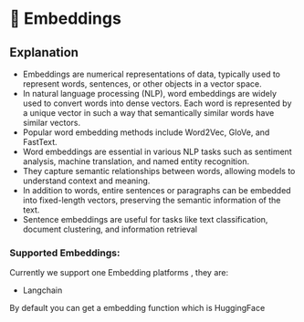 # 🌱 Embeddings

## Explanation

* Embeddings are numerical representations of data, typically used to represent words, sentences, or other objects in a vector space.
* In natural language processing (NLP), word embeddings are widely used to convert words into dense vectors. Each word is represented by a unique vector in such a way that semantically similar words have similar vectors.
* Popular word embedding methods include Word2Vec, GloVe, and FastText.
* Word embeddings are essential in various NLP tasks such as sentiment analysis, machine translation, and named entity recognition.
* They capture semantic relationships between words, allowing models to understand context and meaning.
* In addition to words, entire sentences or paragraphs can be embedded into fixed-length vectors, preserving the semantic information of the text.
* Sentence embeddings are useful for tasks like text classification, document clustering, and information retrieval

### Supported Embeddings:

Currently we support one Embedding platforms , they are:

* Langchain

By default you can get a embedding function which is HuggingFace&#x20;
